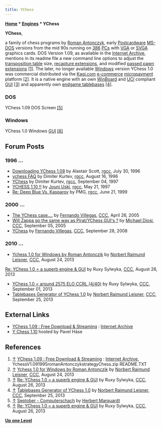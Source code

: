 ```yaml
---
title: YChess
---
```

**[Home](Home "Home") \* [Engines](Engines "Engines") \* YChess**


**YChess**,  

a family of chess programs by [Roman Antonczyk](Roman_Antonczyk "Roman Antonczyk"), early [Postcardware](https://en.wikipedia.org/wiki/Postcardware) [MS-DOS](MS-DOS "MS-DOS") versions from the mid 90s running on [386](X86 "X86") [PCs](IBM_PC "IBM PC") with [VGA](https://en.wikipedia.org/wiki/Video_Graphics_Array) or [SVGA](https://en.wikipedia.org/wiki/Super_video_graphics_array) graphics cards. 
DOS Version 1.09, as available in the [Internet Archive](https://en.wikipedia.org/wiki/Internet_Archive), mentions in its readme file a new command line options to adjust the [transposition table](Transposition_Table "Transposition Table") size, [recapture extensions](Recapture_Extensions "Recapture Extensions"), and modified [passed pawn extensions](Passed_Pawn_Extensions "Passed Pawn Extensions") <a id="cite-note-1" href="#cite-ref-1">[1]</a>. 
The later, no longer available [Windows](Windows "Windows") version YChess 1.0 was commercial distributed via the [Kagi.com](https://en.wikipedia.org/wiki/Kagi) [e-commerce](https://en.wikipedia.org/wiki/E-commerce) [micropayment](https://en.wikipedia.org/wiki/Micropayment) platform <a id="cite-note-2" href="#cite-ref-2">[2]</a>. 
It is a native engine with an own [WinBoard](WinBoard "WinBoard") and [UCI](UCI "UCI") compliant [GUI](GUI "GUI") <a id="cite-note-3" href="#cite-ref-3">[3]</a> and apparently own [endgame tablebases](Endgame_Tablebases "Endgame Tablebases") <a id="cite-note-4" href="#cite-ref-4">[4]</a>.



### DOS


[](http://home.arcor.de/septober/chess/pics/ychess.GIF)
YChess 1.09 DOS Screen <a id="cite-note-5" href="#cite-ref-5">[5]</a>



### Windows


[](http://www.talkchess.com/forum/viewtopic.php?start=2&t=49077)
YChess 1.0 Windows [GUI](GUI "GUI") <a id="cite-note-6" href="#cite-ref-6">[6]</a>



## Forum Posts


### 1996 ...


* [Downloading YChess 1.08](https://groups.google.com/d/msg/rec.games.chess.computer/125A8R-3Ars/9BIIvCLGg-wJ) by Alastair Scott, [rgcc](Computer_Chess_Forums "Computer Chess Forums"), July 30, 1996
* [ychess FAQ](https://groups.google.com/d/msg/rec.games.chess.computer/zIo2w8Ujncs/7Bo-rxGi-3wJ) by Dimiter Kurtev, [rgcc](Computer_Chess_Forums "Computer Chess Forums"), August 16, 1996
* [YChess](https://groups.google.com/d/msg/rec.games.chess.computer/jp5Wf2weZH8/q9jhy_qCPKoJ) by Dimiter Kurtev, [rgcc](Computer_Chess_Forums "Computer Chess Forums"), September 04, 1997
* [YCHESS 1.10 !!](https://groups.google.com/d/msg/rec.games.chess.computer/A_RIhiiRiSk/fC5apW99STUJ) by [Jouni Uski](Jouni_Uski "Jouni Uski"), [rgcc](Computer_Chess_Forums "Computer Chess Forums"), May 21, 1997
* [Re: Deep Blue Vs. Kasparov](https://groups.google.com/d/msg/rec.games.chess.computer/gINOmz2qE6w/zOrubZO_GU8J) by PMG, [rgcc](Computer_Chess_Forums "Computer Chess Forums"), June 21, 1999


### 2000 ...


* [The YChess case....](https://www.stmintz.com/ccc/index.php?id=422918) by [Fernando Villegas](Fernando_Villegas "Fernando Villegas"), [CCC](CCC "CCC"), April 26, 2005
* [Will Zappa go the same way as Pirat/YChess GUI's ?](https://www.stmintz.com/ccc/index.php?id=447856) by [Michael Diosi](index.php?title=Michael_Diosi&action=edit&redlink=1 "Michael Diosi (page does not exist)"), [CCC](CCC "CCC"), September 05, 2005
* [YChess](http://www.talkchess.com/forum/viewtopic.php?t=24043) by [Fernando Villegas](Fernando_Villegas "Fernando Villegas"), [CCC](CCC "CCC"), September 28, 2008


### 2010 ...


* [Ychess 1.0 for Windows by Roman Antonczik](http://www.talkchess.com/forum/viewtopic.php?t=49077) by [Norbert Raimund Leisner](Norbert_Raimund_Leisner "Norbert Raimund Leisner"), [CCC](CCC "CCC"), August 24, 2013


 [Re: YChess 1.0 = a superb engine & GUI](http://www.talkchess.com/forum/viewtopic.php?start=2&t=49077) by Ruxy Sylwyka, [CCC](CCC "CCC"), August 26, 2013
* [YChess 1.0 = around 2575 ELO CCRL (4/40)](http://www.talkchess.com/forum/viewtopic.php?t=49193) by Ruxy Sylwyka, [CCC](CCC "CCC"), September 01, 2013
* [Tablebases Generator of YChess 1.0](http://www.talkchess.com/forum/viewtopic.php?t=49456) by [Norbert Raimund Leisner](Norbert_Raimund_Leisner "Norbert Raimund Leisner"), [CCC](CCC "CCC"), September 25, 2013


## External Links


* [YChess 1.09 : Free Download & Streaming](https://archive.org/details/YChess_1020) : [Internet Archive](https://en.wikipedia.org/wiki/Internet_Archive)
* [Y Chess 1.10](http://multiweb.cz/max.rubin/yches110.htm) hosted by Pavel Háse


## References


1. <a id="cite-ref-1" href="#cite-note-1">↑</a> [YChess 1.09 : Free Download & Streaming](https://archive.org/details/YChess_1020) : [Internet Archive](https://en.wikipedia.org/wiki/Internet_Archive), YchessV1.091995romanAntonczykstrategyChess.zip README.TXT
2. <a id="cite-ref-2" href="#cite-note-2">↑</a> [Ychess 1.0 for Windows by Roman Antonczik](http://www.talkchess.com/forum/viewtopic.php?t=49077) by [Norbert Raimund Leisner](Norbert_Raimund_Leisner "Norbert Raimund Leisner"), [CCC](CCC "CCC"), August 24, 2013
3. <a id="cite-ref-3" href="#cite-note-3">↑</a> [Re: YChess 1.0 = a superb engine & GUI](http://www.talkchess.com/forum/viewtopic.php?start=2&t=49077) by Ruxy Sylwyka, [CCC](CCC "CCC"), August 26, 2013
4. <a id="cite-ref-4" href="#cite-note-4">↑</a> [Tablebases Generator of YChess 1.0](http://www.talkchess.com/forum/viewtopic.php?t=49456) by [Norbert Raimund Leisner](Norbert_Raimund_Leisner "Norbert Raimund Leisner"), [CCC](CCC "CCC"), September 25, 2013
5. <a id="cite-ref-5" href="#cite-note-5">↑</a> [Septober - Computerschach](http://www.septober.de/chess/index.htm) by [Herbert Marquardt](index.php?title=Herbert_Marquardt&action=edit&redlink=1 "Herbert Marquardt (page does not exist)")
6. <a id="cite-ref-6" href="#cite-note-6">↑</a> [Re: YChess 1.0 = a superb engine & GUI](http://www.talkchess.com/forum/viewtopic.php?start=2&t=49077) by Ruxy Sylwyka, [CCC](CCC "CCC"), August 26, 2013

**[Up one Level](Engines "Engines")**







 
